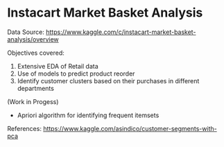 # Instacart Market Basket Analysis

Data Source: https://www.kaggle.com/c/instacart-market-basket-analysis/overview

Objectives covered:

1) Extensive EDA of Retail data
2) Use of models to predict product reorder
3) Identify customer clusters based on their purchases in different departments

(Work in Progess)
- Apriori algorithm for identifying frequent itemsets


References:
https://www.kaggle.com/asindico/customer-segments-with-pca

